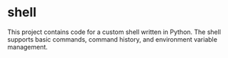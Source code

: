 # shell

This project contains code for a custom shell written in Python. The shell supports basic commands, command history, and environment variable management.
